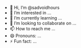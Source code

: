 - 👋 Hi, I’m @sadvoidhours
- 👀 I’m interested in ...
- 🌱 I’m currently learning ...
- 💞️ I’m looking to collaborate on ...
- 📫 How to reach me ...
- 😄 Pronouns: ...
- ⚡ Fun fact: ...

<!---
sadvoidhours/sadvoidhours is a ✨ special ✨ repository because its `README.md` (this file) appears on your GitHub profile.
You can click the Preview link to take a look at your changes.
--->
